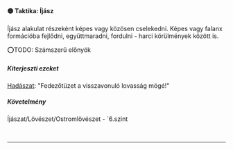 #### 🟡 Taktika: Íjász

Íjász alakulat részeként képes vagy közösen cselekedni. Képes vagy falanx formációba fejlődni, együttmaradni, fordulni - harci körülmények között is.

⭕TODO: Számszerű előnyök

##### Kiterjeszti ezeket

[Hadászat](../kepzettsegek.tudomanyos/hadaszat.md): "Fedezőtüzet a visszavonuló lovasság mögé!"

##### Követelmény

Íjászat/Lövészet/Ostromlövészet - `6.szint

<br />

---
